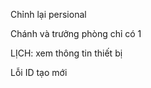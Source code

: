 <!-- Ban đầu tạo Plan: không cần id tìm đầu tiên -->
<!-- Check lại các  thông tin lịch ví dụ code đã tồn tại -->
<!-- Sửa lại tranfer lịch như plan -->
<!-- Khi thêm mới check loại lịch -->

Chỉnh lại persional 

Chánh và trưởng phòng chỉ có 1





LỊCH: xem thông tin thiết bị







<!-- Xuất bản lịch khác phê duyệt = Thay đổi comment như plan -->

Lỗi ID tạo mới
